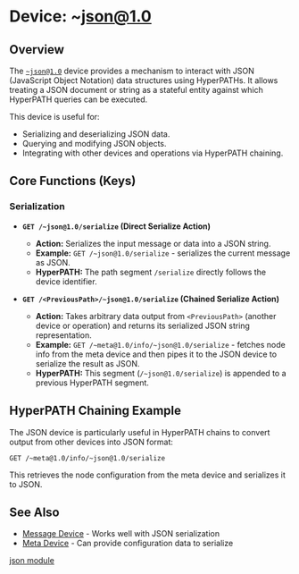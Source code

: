 # Device: ~json@1.0

## Overview

The [`~json@1.0`](../resources/source-code/dev_json_iface.md) device provides a mechanism to interact with JSON (JavaScript Object Notation) data structures using HyperPATHs. It allows treating a JSON document or string as a stateful entity against which HyperPATH queries can be executed.

This device is useful for:

*   Serializing and deserializing JSON data.
*   Querying and modifying JSON objects.
*   Integrating with other devices and operations via HyperPATH chaining.

## Core Functions (Keys)

### Serialization

*   **`GET /~json@1.0/serialize` (Direct Serialize Action)**
    *   **Action:** Serializes the input message or data into a JSON string.
    *   **Example:** `GET /~json@1.0/serialize` - serializes the current message as JSON.
    *   **HyperPATH:** The path segment `/serialize` directly follows the device identifier.

*   **`GET /<PreviousPath>/~json@1.0/serialize` (Chained Serialize Action)**
    *   **Action:** Takes arbitrary data output from `<PreviousPath>` (another device or operation) and returns its serialized JSON string representation.
    *   **Example:** `GET /~meta@1.0/info/~json@1.0/serialize` - fetches node info from the meta device and then pipes it to the JSON device to serialize the result as JSON.
    *   **HyperPATH:** This segment (`/~json@1.0/serialize`) is appended to a previous HyperPATH segment.

## HyperPATH Chaining Example

The JSON device is particularly useful in HyperPATH chains to convert output from other devices into JSON format:

```
GET /~meta@1.0/info/~json@1.0/serialize
```

This retrieves the node configuration from the meta device and serializes it to JSON.

## See Also

- [Message Device](../resources/source-code/dev_message.md) - Works well with JSON serialization
- [Meta Device](../resources/source-code/dev_meta.md) - Can provide configuration data to serialize

[json module](../resources/source-code/dev_codec_json.md)